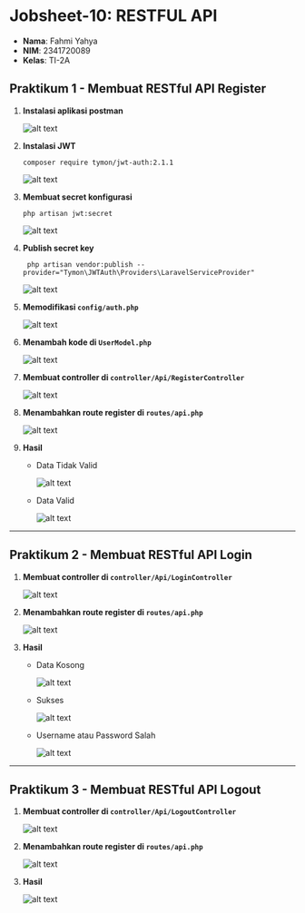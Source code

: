 # Jobsheet-10: RESTFUL API
- **Nama**: Fahmi Yahya
- **NIM**: 2341720089
- **Kelas**: TI-2A

## Praktikum 1 - Membuat RESTful API Register
1. **Instalasi aplikasi postman**
    
    ![alt text](ss/1.1.png)
2. **Instalasi JWT**
    ```
    composer require tymon/jwt-auth:2.1.1
    ```
    
    ![alt text](ss/1.2.png)
3. **Membuat secret konfigurasi**
    ```
    php artisan jwt:secret
    ```
    
    ![alt text](ss/1.3.png)
4. **Publish secret key**
    ```
     php artisan vendor:publish --provider="Tymon\JWTAuth\Providers\LaravelServiceProvider"
    ```
    
    ![alt text](ss/1.4.png)
5. **Memodifikasi `config/auth.php`**
    
    ![alt text](ss/1.5.png)
6. **Menambah kode di `UserModel.php`**
    
    ![alt text](ss/1.6.png)
7. **Membuat controller di `controller/Api/RegisterController`**
    
    ![alt text](ss/1.7.png)
8. **Menambahkan route register di `routes/api.php`**
    
    ![alt text](ss/1.8.png)
9. **Hasil**
    - Data Tidak Valid
        
        ![alt text](ss/1.9.1.png)
    - Data Valid
        
        ![alt text](ss/1.9.2.png)

---

## Praktikum 2 - Membuat RESTful API Login
1. **Membuat controller di `controller/Api/LoginController`**

    ![alt text](ss/2.1.png)
2. **Menambahkan route register di `routes/api.php`**
    
    ![alt text](ss/2.2.png)
3. **Hasil**
    - Data Kosong
        
        ![alt text](ss/2.3.1.png)
    - Sukses
        
        ![alt text](ss/2.3.2.png)
    - Username atau Password Salah
        
        ![alt text](ss/2.3.3.png)

---

## Praktikum 3 - Membuat RESTful API Logout
1. **Membuat controller di `controller/Api/LogoutController`**

    ![alt text](ss/3.1.png)
2. **Menambahkan route register di `routes/api.php`**
    
    ![alt text](ss/3.2.png)
3. **Hasil**
        
    ![alt text](ss/3.3.png)
